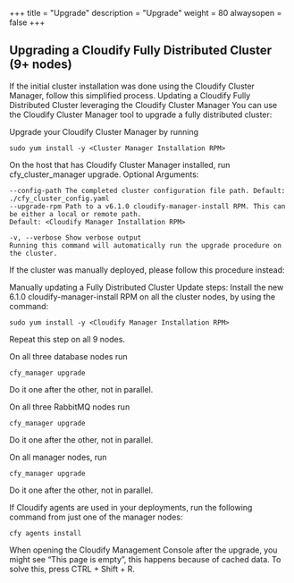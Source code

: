 +++
title = "Upgrade"
description = "Upgrade"
weight = 80
alwaysopen = false
+++

## Upgrading a Cloudify Fully Distributed Cluster (9+ nodes)
        
If the initial cluster installation was done using the Cloudify Cluster Manager, follow this simplified process.
Updating a Cloudify Fully Distributed Cluster leveraging the Cloudify Cluster Manager
You can use the Cloudify Cluster Manager tool to upgrade a fully distributed cluster: 

Upgrade your Cloudify Cluster Manager by running         
```
sudo yum install -y <Cluster Manager Installation RPM>
```

On the host that has Cloudify Cluster Manager installed, run cfy_cluster_manager upgrade. 
Optional Arguments: 
```
--config-path The completed cluster configuration file path. Default: ./cfy_cluster_config.yaml
--upgrade-rpm Path to a v6.1.0 cloudify-manager-install RPM. This can be either a local or remote path.
Default: <Cloudify Manager Installation RPM>

-v, --verbose Show verbose output
Running this command will automatically run the upgrade procedure on the cluster. 
```

If the cluster was manually deployed, please follow this procedure instead:

Manually updating a Fully Distributed Cluster
Update steps:
Install the new 6.1.0 cloudify-manager-install RPM on all the cluster nodes, by using the command: 
```
sudo yum install -y <Cloudify Manager Installation RPM> 
```

Repeat this step on all 9 nodes.


On all three database nodes run 
```
cfy_manager upgrade 
```
Do it one after the other, not in parallel.


On all three RabbitMQ nodes run 
```
cfy_manager upgrade
```
Do it one after the other, not in parallel.


On all manager nodes, run 
```
cfy_manager upgrade
```
Do it one after the other, not in parallel.


If Cloudify agents are used in your deployments, run the following command from just one of the manager nodes:
```
cfy agents install
```

When opening the Cloudify Management Console after the upgrade, you might see “This page is empty”, this happens because of cached data. To solve this, press CTRL + Shift + R.